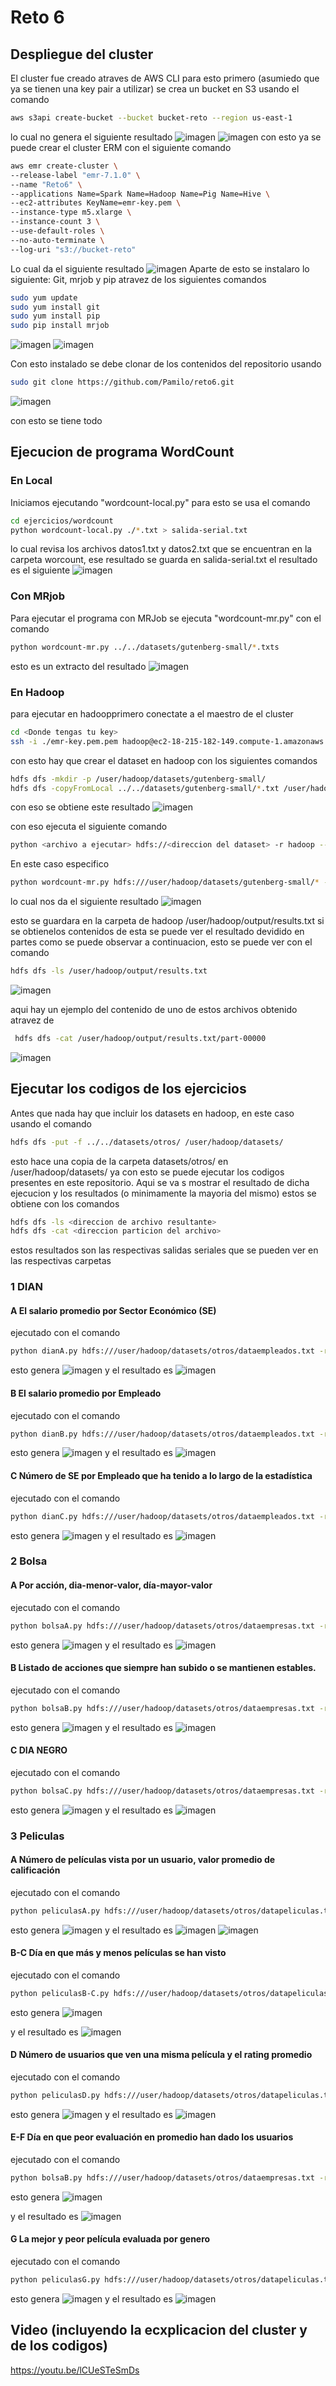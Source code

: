 # Reto 6

## Despliegue del cluster 
El cluster fue creado atraves de AWS CLI para esto primero (asumiedo que ya se tienen una key pair a utilizar) se crea un bucket en S3 usando el comando
```bash
aws s3api create-bucket --bucket bucket-reto --region us-east-1
```
lo cual no genera el siguiente resultado
![imagen](https://github.com/Pamilo/reto6/assets/81716232/1be5db73-6ac0-46dd-8e32-1d5575540792)
![imagen](https://github.com/Pamilo/reto6/assets/81716232/d2152dda-0636-424b-bb14-c8d15a470f1d)
con esto ya se puede crear el cluster ERM con el siguiente comando
```bash
aws emr create-cluster \
--release-label "emr-7.1.0" \
--name "Reto6" \
--applications Name=Spark Name=Hadoop Name=Pig Name=Hive \
--ec2-attributes KeyName=emr-key.pem \
--instance-type m5.xlarge \
--instance-count 3 \
--use-default-roles \
--no-auto-terminate \
--log-uri "s3://bucket-reto" 
```
Lo cual da el siguiente resultado
![imagen](https://github.com/Pamilo/reto6/assets/81716232/76b57987-447f-421b-903e-9244dbef33cd)
Aparte de esto se instalaro lo siguiente: Git, mrjob y pip atravez de los siguientes comandos
```bash
sudo yum update
sudo yum install git
sudo yum install pip
sudo pip install mrjob
```
![imagen](https://github.com/Pamilo/reto6/assets/81716232/0e3ae12d-d9e0-4a5e-933f-38c9ce83d497)
![imagen](https://github.com/Pamilo/reto6/assets/81716232/3457e12d-57fa-4745-bda2-05d48540d8a3)


Con esto instalado se debe clonar de los contenidos del repositorio usando
```bash
sudo git clone https://github.com/Pamilo/reto6.git
```
![imagen](https://github.com/Pamilo/reto6/assets/81716232/ac53efd0-41c3-4358-bc33-8c241c2f3757)

con esto  se tiene todo

## Ejecucion de programa WordCount
### En Local
Iniciamos ejecutando "wordcount-local.py" para esto se usa el comando
```bash
cd ejercicios/wordcount
python wordcount-local.py ./*.txt > salida-serial.txt
```
lo cual revisa los archivos datos1.txt y datos2.txt que se encuentran en la carpeta worcount, ese resultado se guarda en salida-serial.txt el resultado es el siguiente
![imagen](https://github.com/Pamilo/reto6/assets/81716232/c436321a-03cc-42ff-b7eb-c0fce9942759)

### Con MRjob
Para ejecutar el programa con MRJob se ejecuta  "wordcount-mr.py" con el comando
```bash
python wordcount-mr.py ../../datasets/gutenberg-small/*.txts
```
esto es un extracto del resultado
![imagen](https://github.com/Pamilo/reto6/assets/81716232/3d439aeb-3647-4591-aa92-e1f6e7842215)

### En Hadoop
para ejecutar en hadoopprimero conectate a el maestro de el cluster
```bash
cd <Donde tengas tu key>
ssh -i ./emr-key.pem.pem hadoop@ec2-18-215-182-149.compute-1.amazonaws.com
```
con esto hay que crear el dataset en hadoop  con los siguientes comandos
```bash
hdfs dfs -mkdir -p /user/hadoop/datasets/gutenberg-small/
hdfs dfs -copyFromLocal ../../datasets/gutenberg-small/*.txt /user/hadoop/datasets/gutenberg-small/
```
con eso se obtiene este resultado
![imagen](https://github.com/Pamilo/reto6/assets/81716232/c70091a1-f8c4-478d-9c35-59df3c9673a8)

con eso ejecuta el siguiente comando
```bash
python <archivo a ejecutar> hdfs://<direccion del dataset> -r hadoop --output-dir hdfs:/<direccion de archivo resultante> -D mapred.reduce.tasks=10
```
En este caso especifico
```bash
python wordcount-mr.py hdfs:///user/hadoop/datasets/gutenberg-small/* -r hadoop --output-dir hdfs:///user/hadoop/output/results.txt -D mapred.reduce.tasks=10
```
lo cual nos da el siguiente resultado
![imagen](https://github.com/Pamilo/reto6/assets/81716232/db85ad6d-033a-4944-890e-21eb17b23e9d)

esto se guardara en la carpeta de hadoop /user/hadoop/output/results.txt si se obtienelos contenidos de esta se puede ver el resultado devidido en partes como se puede observar a continuacion, esto se puede ver con el comando
```bash
hdfs dfs -ls /user/hadoop/output/results.txt
```
![imagen](https://github.com/Pamilo/reto6/assets/81716232/bc2d4404-2305-4c25-a37b-cf4369a71cf8)

 aqui hay un ejemplo del contenido de uno de estos archivos obtenido atravez de 
```bash
 hdfs dfs -cat /user/hadoop/output/results.txt/part-00000
```
![imagen](https://github.com/Pamilo/reto6/assets/81716232/5c7f3818-97c4-4363-8305-ce8918cf8b34)

## Ejecutar los codigos  de los ejercicios
Antes que nada hay que incluir los datasets en hadoop, en este caso usando el comando 
```bash
hdfs dfs -put -f ../../datasets/otros/ /user/hadoop/datasets/
```
esto hace una copia de la carpeta datasets/otros/ en /user/hadoop/datasets/ ya con esto se puede ejecutar los codigos presentes en este repositorio.
Aqui se va s mostrar el resultado de dicha ejecucion y los resultados (o minimamente la mayoria del mismo) estos se obtiene con los comandos
```bash
hdfs dfs -ls <direccion de archivo resultante>
hdfs dfs -cat <direccion particion del archivo>
```
estos resultados son las respectivas salidas seriales que se pueden ver en las respectivas carpetas
### 1 DIAN
#### A El salario promedio por Sector Económico (SE)
ejecutado con el comando 
```bash
python dianA.py hdfs:///user/hadoop/datasets/otros/dataempleados.txt -r hadoop --output-dir hdfs:///user/hadoop/output/dianResA.txt -D mapred.reduce.tasks=10
```
esto genera 
![imagen](https://github.com/Pamilo/reto6/assets/81716232/800dc6a6-cc98-42ad-b631-c5fd9064406c)
y el resultado es
![imagen](https://github.com/Pamilo/reto6/assets/81716232/ce648e86-58ec-4ce7-ac50-e8a961c561ac)
#### B El salario promedio por Empleado
ejecutado con el comando 
```bash
python dianB.py hdfs:///user/hadoop/datasets/otros/dataempleados.txt -r hadoop --output-dir hdfs:///user/hadoop/output/dianResB.txt -D mapred.reduce.tasks=10
```
esto genera 
![imagen](https://github.com/Pamilo/reto6/assets/81716232/8fcad934-a9ed-4626-b45f-7265c0890579)
y el resultado es
![imagen](https://github.com/Pamilo/reto6/assets/81716232/e5b63833-300a-4a62-9537-3a5ad1bf977e)

#### C Número de SE por Empleado que ha tenido a lo largo de la estadística
ejecutado con el comando 
```bash
python dianC.py hdfs:///user/hadoop/datasets/otros/dataempleados.txt -r hadoop --output-dir hdfs:///user/hadoop/output/dianResC.txt -D mapred.reduce.tasks=10
```
esto genera 
![imagen](https://github.com/Pamilo/reto6/assets/81716232/1f8e253c-73ae-409e-9db8-d82540ff17e7)
y el resultado es
![imagen](https://github.com/Pamilo/reto6/assets/81716232/05718fac-7e77-4b22-ad8f-fb6757b99005)

### 2 Bolsa
#### A Por acción, dia-menor-valor, día-mayor-valor
ejecutado con el comando 
```bash
python bolsaA.py hdfs:///user/hadoop/datasets/otros/dataempresas.txt -r hadoop --output-dir hdfs:///user/hadoop/output/stockResA.txt -D mapred.reduce.tasks=10
```
esto genera 
![imagen](https://github.com/Pamilo/reto6/assets/81716232/cf7eb020-caca-4fee-8863-f9c485e42875)
y el resultado es
![imagen](https://github.com/Pamilo/reto6/assets/81716232/756dfc02-f2b2-4234-8ab6-b060c3f82c57)
#### B Listado de acciones que siempre han subido o se mantienen estables.
ejecutado con el comando 
```bash
python bolsaB.py hdfs:///user/hadoop/datasets/otros/dataempresas.txt -r hadoop --output-dir hdfs:///user/hadoop/output/stockResB.txt -D mapred.reduce.tasks=10
```
esto genera 
![imagen](https://github.com/Pamilo/reto6/assets/81716232/5113a016-db73-4d50-9dc5-3d39f308a429)
y el resultado es
![imagen](https://github.com/Pamilo/reto6/assets/81716232/adada236-74b6-4525-84c6-2c0188c4dd66)


#### C DIA NEGRO
ejecutado con el comando 
```bash
python bolsaC.py hdfs:///user/hadoop/datasets/otros/dataempresas.txt -r hadoop --output-dir hdfs:///user/hadoop/output/stockResC.txt -D mapred.reduce.tasks=10
```
esto genera 
![imagen](https://github.com/Pamilo/reto6/assets/81716232/9fc98c88-90a9-4975-9200-4827773b81c4)
y el resultado es
![imagen](https://github.com/Pamilo/reto6/assets/81716232/5ee30e33-9319-4b9c-849f-e09e28b232ef)

### 3 Peliculas
#### A Número de películas vista por un usuario, valor promedio de calificación
ejecutado con el comando 
```bash
python peliculasA.py hdfs:///user/hadoop/datasets/otros/datapeliculas.txt -r hadoop --output-dir hdfs:///user/hadoop/output/moviekResA.txt -D mapred.reduce.tasks=10
```
esto genera 
![imagen](https://github.com/Pamilo/reto6/assets/81716232/fff17587-c8f3-48c9-a143-f9b803ba51a2)
y el resultado es
![imagen](https://github.com/Pamilo/reto6/assets/81716232/5b6744ff-23ee-47ce-b110-1e2fddc488f4)
![imagen](https://github.com/Pamilo/reto6/assets/81716232/1b263c7e-109e-4fdd-b02e-c10249af54e4)


#### B-C Día en que más  y menos películas se han visto
ejecutado con el comando 
```bash
python peliculasB-C.py hdfs:///user/hadoop/datasets/otros/datapeliculas.txt -r hadoop --output-dir hdfs:///user/hadoop/output/moviekResB-C.txt -D mapred.reduce.tasks=10
```
esto genera 
![imagen](https://github.com/Pamilo/reto6/assets/81716232/23a6023d-910a-4e43-99e9-ccae169f25c8)

y el resultado es
![imagen](https://github.com/Pamilo/reto6/assets/81716232/a01cbe0c-0d99-4ce9-9e4a-2073e8bd782c)

#### D Número de usuarios que ven una misma película y el rating promedio
ejecutado con el comando 
```bash
python peliculasD.py hdfs:///user/hadoop/datasets/otros/datapeliculas.txt -r hadoop --output-dir hdfs:///user/hadoop/output/moviekResD.txt -D mapred.reduce.tasks=10
```
esto genera 
![imagen](https://github.com/Pamilo/reto6/assets/81716232/9fc98c88-90a9-4975-9200-4827773b81c4)
y el resultado es
![imagen](https://github.com/Pamilo/reto6/assets/81716232/5ee30e33-9319-4b9c-849f-e09e28b232ef)

#### E-F Día en que peor evaluación en promedio han dado los usuarios
ejecutado con el comando 
```bash
python bolsaB.py hdfs:///user/hadoop/datasets/otros/dataempresas.txt -r hadoop --output-dir hdfs:///user/hadoop/output/stockResB.txt -D mapred.reduce.tasks=10
```
esto genera 
![imagen](https://github.com/Pamilo/reto6/assets/81716232/3dfd15d1-751e-4111-8bdb-909f23e99328)

y el resultado es
![imagen](https://github.com/Pamilo/reto6/assets/81716232/169d1712-1293-4311-9c80-91b468b4832a)


#### G La mejor y peor película evaluada por genero
ejecutado con el comando 
```bash
python peliculasG.py hdfs:///user/hadoop/datasets/otros/datapeliculas.txt -r hadoop --output-dir hdfs:///user/hadoop/output/moviekResG.txt -D mapred.reduce.tasks=10
```
esto genera 
![imagen](https://github.com/Pamilo/reto6/assets/81716232/618d24e0-57fc-4939-a3c0-7963281388d4)
y el resultado es
![imagen](https://github.com/Pamilo/reto6/assets/81716232/3abdf694-e37b-4652-a14c-c210a5b01699)

## Video (incluyendo la ecxplicacion del cluster y de los codigos)
https://youtu.be/lCUeSTeSmDs











 





